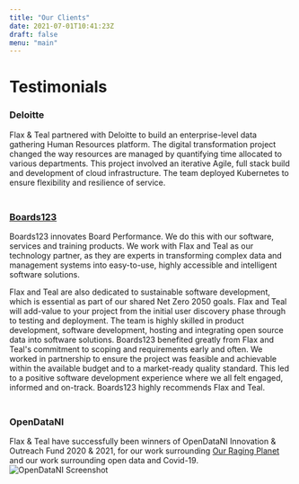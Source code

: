 ```yaml
---
title: "Our Clients"
date: 2021-07-01T10:41:23Z
draft: false
menu: "main"
---
```

# Testimonials 
### Deloitte
Flax & Teal partnered with Deloitte to build an enterprise-level data gathering Human Resources platform. The digital transformation project changed the way resources are managed by quantifying time allocated to various departments. This project involved an iterative Agile, full stack build and development of cloud infrastructure. The team deployed Kubernetes to ensure flexibility and resilience of service. 

### <br>[Boards123](http://boards123.com) 

Boards123 innovates Board Performance. We do this with our software, services and training products. 
We work with Flax and Teal as our technology partner, as they are experts in transforming complex data and management systems into easy-to-use, highly accessible and intelligent software solutions. 

Flax and Teal are also dedicated to sustainable software development, which is essential as part of our shared Net Zero 2050 goals. Flax and Teal will add-value to your project from the initial user discovery phase through to testing and deployment. The team is highly skilled in product development, software development, hosting and integrating open source data into software solutions. Boards123 benefited greatly from Flax and Teal's commitment to scoping and requirements early and often. We worked in partnership to ensure the project was feasible and achievable within the available budget and to a market-ready quality standard. This led to a positive software development experience where we all felt engaged, informed and on-track. Boards123 highly recommends Flax and Teal.</br>

### <br>OpenDataNI </br>
Flax & Teal have successfully been winners of OpenDataNI Innovation & Outreach Fund 2020 & 2021, for our work surrounding [Our Raging Planet](https://ourragingplanet.com) and our work surrounding open data and Covid-19. <br> <centre>
![OpenDataNI Screenshot](/images/odniorpaward.jfif)</centre></br>

